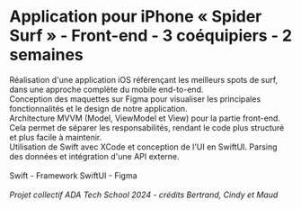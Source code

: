 # Application pour iPhone « Spider Surf » - Front-end - 3 coéquipiers - 2 semaines

Réalisation d'une application iOS référençant les meilleurs spots de surf, dans une approche complète du mobile end-to-end.  <br> 
Conception des maquettes sur Figma pour visualiser les principales fonctionnalités et le design de notre application. <br> 
Architecture MVVM (Model, ViewModel et View) pour la partie front-end. Cela permet de séparer les responsabilités, rendant le code plus structuré et plus facile à maintenir.<br> 
Utilisation de Swift avec XCode et conception de l'UI en SwiftUI. Parsing des données et intégration d'une API externe.<br> 
 <br> 
Swift - Framework SwiftUI - Figma <br>
<br>
<i>Projet collectif ADA Tech School 2024 - crédits Bertrand, Cindy et Maud</i>
